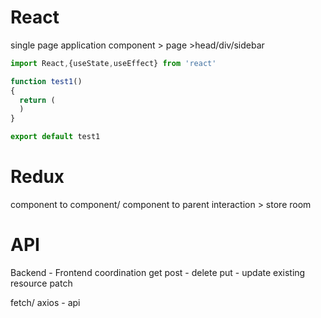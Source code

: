 # React 
single page application
component > page >head/div/sidebar
```js
import React,{useState,useEffect} from 'react'

function test1() 
{
  return (
  )
}

export default test1
```


# Redux
component to component/ component to parent interaction > store room


# API
Backend - Frontend coordination
get
post - 
delete
put - update existing resource
patch

fetch/ axios - api